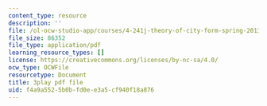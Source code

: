 ```yaml
---
content_type: resource
description: ''
file: /ol-ocw-studio-app/courses/4-241j-theory-of-city-form-spring-2013/f4a9a5525b0bfd0ee3a5cf940f18a876_MOcWRURkmS0.pdf
file_size: 86352
file_type: application/pdf
learning_resource_types: []
license: https://creativecommons.org/licenses/by-nc-sa/4.0/
ocw_type: OCWFile
resourcetype: Document
title: 3play pdf file
uid: f4a9a552-5b0b-fd0e-e3a5-cf940f18a876
---
```


